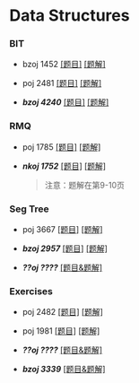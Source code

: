 # Data Structures

### BIT

* bzoj 1452 [\[题目\]][1] [\[题解\]][2]

[1]: http://www.lydsy.com/JudgeOnline/problem.php?id=1452

[2]: http://www.cnblogs.com/onlyRP/p/5186969.html

* poj 2481 [\[题目\]][3] [\[题解\]][4]

[3]: http://poj.org/problem?id=2481

[4]: http://www.cnblogs.com/plumrain/p/poj_2481.html

* ***bzoj 4240*** [\[题目\]][5] [\[题解\]][6]

[5]: http://www.lydsy.com/JudgeOnline/problem.php?id=4240

[6]: http://blog.csdn.net/lych_cys/article/details/50931768

### RMQ

* poj 1785 [\[题目\]][7] [\[题解\]][8]

[7]: http://poj.org/problem?id=1785

[8]: http://www.cnblogs.com/rainydays/archive/2011/06/15/2081266.html

* ***nkoj 1752*** [\[题目\]][9] [\[题解\]][10]

    > 注意：题解在第9-10页

[9]: http://acm.nankai.edu.cn/p1752.html

[10]: http://wenku.baidu.com/link?url=S0xigYPUQAQbjC4NrdaIZKt6eoGVAPJlM321PDWIPevSz_B0cT0wZxhgkitL4dnLoo4wm1V0U-5lMXzotT-rfrP-PMmSPlmv1VmP0_z3xuq

### Seg Tree

* poj 3667 [\[题目\]][11] [\[题解\]][12]

[11]: http://poj.org/problem?id=3667

[12]: http://www.cnblogs.com/yewei/archive/2012/05/05/2484471.html

* ***bzoj 2957*** [\[题目\]][13] [\[题解\]][14]

[13]: http://www.lydsy.com/JudgeOnline/problem.php?id=2957

[14]: http://hzwer.com/6746.html

* ***??oj ????*** [\[题目&题解\]][15]

[15]: http://hzwer.com/7938.html 

### Exercises

* poj 2482 [\[题目\]][16] [\[题解\]][17]

[16]: http://poj.org/problem?id=2482

[17]: http://www.hankcs.com/program/algorithm/poj-2482-stars-in-your-window.html

* poj 1981 [\[题目\]][18] [\[题解\]][19]

[18]: http://poj.org/problem?id=1981

[19]: http://www.hankcs.com/program/algorithm/poj-1981-circle-and-points.html

* ***??oj ????*** [\[题目&题解\]][20]

[20]: http://wenku.baidu.com/view/844f6f1aff00bed5b9f31d91.html?from=search

* ***bzoj 3339*** [\[题目&题解\]][21]

[21]: http://hzwer.com/3032.html

